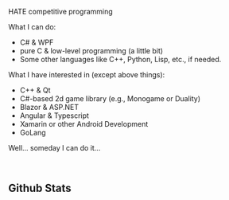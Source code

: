 HATE competitive programming

What I can do:
  - C# & WPF
  - pure C & low-level programming (a little bit)
  - Some other languages like C++, Python, Lisp, etc., if needed.

What I have interested in (except above things):
  - C++ & Qt
  - C#-based 2d game library (e.g., Monogame or Duality)
  - Blazor & ASP.NET
  - Angular & Typescript
  - Xamarin or other Android Development
  - GoLang

Well... someday I can do it...

<br/>

Github Stats
------------
